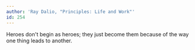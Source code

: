 ```yaml
---
author: 'Ray Dalio, "Principles: Life and Work"'
id: 254
---
```


Heroes don't begin as heroes; they just become them because of the way one thing leads to another.